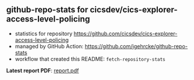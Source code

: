 ## github-repo-stats for cicsdev/cics-explorer-access-level-policing

- statistics for repository https://github.com/cicsdev/cics-explorer-access-level-policing
- managed by GitHub Action: https://github.com/jgehrcke/github-repo-stats
- workflow that created this README: `fetch-repository-stats`

**Latest report PDF**: [report.pdf](https://github.com/cicsdev/repo-stats/raw/github-repo-stats/cicsdev/cics-explorer-access-level-policing/latest-report/report.pdf)


